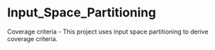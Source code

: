 # Input_Space_Partitioning

Coverage criteria - This project uses input space partitioning to derive coverage criteria.

